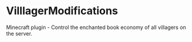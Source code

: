 # VilllagerModifications
Minecraft plugin - Control the enchanted book economy of all villagers on the server.
